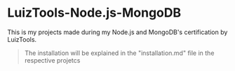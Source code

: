 # LuizTools-Node.js-MongoDB
This is my projects made during my Node.js and MongoDB's certification by LuizTools.

> The installation will be explained in the "installation.md" file in the respective projetcs

